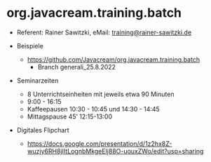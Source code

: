 # org.javacream.training.batch

* Referent: Rainer Sawitzki, eMail: training@rainer-sawitzki.de

* Beispiele
  * https://github.com/Javacream/org.javacream.training.batch
    *  Branch generali_25.8.2022
    
* Seminarzeiten
  * 8 Unterrichtseinheiten mit jeweils etwa 90 Minuten
  * 9:00 - 16:15
  * Kaffeepausen 10:30 - 10:45 und 14:30 - 14:45
  * Mittagspause 45’ 12:15-13:00


* Digitales Flipchart
  * https://docs.google.com/presentation/d/1z2hx8Z-wuzjy6RH8jIItLognbMkgeElj88O-uouxZWo/edit?usp=sharing
